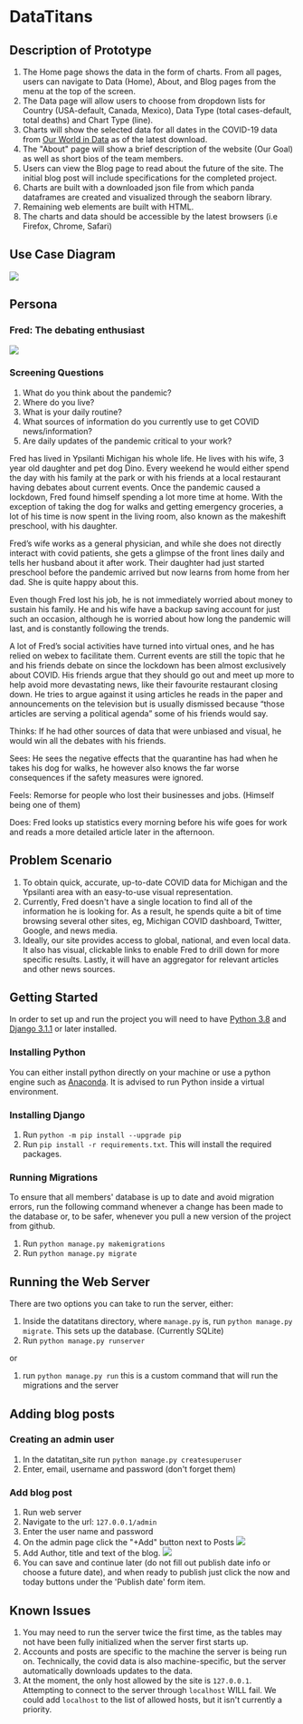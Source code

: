 # DataTitans

## Description of Prototype
1. The Home page shows the data in the form of charts. From all pages, users can navigate to Data (Home), About,
and Blog pages from the menu at the top of the screen.
2. The Data page will allow users to choose from dropdown lists for Country (USA-default, Canada, Mexico),
Data Type (total cases-default, total deaths) and Chart Type (line).
3. Charts will show the selected data for all dates in the COVID-19 data from
[Our World in Data](https://ourworldindata.org/) as of the latest download.
4. The "About" page will show a brief description of the website (Our Goal) as well as short bios of the team members.
5. Users can view the Blog page to read about the future of the site.
The initial blog post will include specifications for the completed project.
6. Charts are built with a downloaded json file from which panda dataframes are created
and visualized through the seaborn library.
7. Remaining web elements are built with HTML.
8. The charts and data should be accessible by the latest browsers (i.e Firefox, Chrome, Safari)

## Use Case Diagram
![](datatitan_site/images/UseCaseDiagram.png)

## Persona

### Fred: The debating enthusiast
![](datatitan_site/images/fred_flintstone.jpg)
### Screening Questions
1. What do you think about the pandemic?
2. Where do you live?
3. What is your daily routine?
4. What sources of information do you currently use to get COVID news/information?
5. Are daily updates of the pandemic critical to your work?


Fred has lived in Ypsilanti Michigan his whole life.
He lives with his wife, 3 year old daughter and pet dog Dino.
Every weekend he would either spend the day with his family at the park or with his friends at a local restaurant
having debates about current events.
Once the pandemic caused a lockdown, Fred found himself spending a lot more time at home.
With the exception of taking the dog for walks and getting emergency groceries,
a lot of his time is now spent in the living room, also known as the makeshift preschool, with his daughter.

Fred’s wife works as a general physician, and while she does not directly interact with covid patients,
she gets a glimpse of the front lines daily and tells her husband about it after work.
Their daughter had just started preschool before the pandemic arrived but now learns from home from her dad.
She is quite happy about this.

Even though Fred lost his job, he is not immediately worried about money to sustain his family.
He and his wife have a backup saving account for just such an occasion,
although he is worried about how long the pandemic will last, and is constantly following the trends.

A lot of Fred’s social activities have turned into virtual ones, and he has relied on webex to facilitate them.
Current events are still the topic that he and his friends debate on
since the lockdown has been almost exclusively about COVID.
His friends argue that they should go out and meet up more to help avoid more devastating news,
like their favourite restaurant closing down.
He tries to argue against it using articles he reads in the paper and announcements on the television
but is usually dismissed because “those articles are serving a political agenda” some of his friends would say.



Thinks: If he had other sources of data that were unbiased and visual, he would win all the debates with his friends.

Sees: He sees the negative effects that the quarantine has had when he takes his dog for walks,
he however also knows the far worse consequences if the safety measures were ignored.

Feels: Remorse for people who lost their businesses and jobs. (Himself being one of them)

Does: Fred looks up statistics every morning before his wife goes for work
and reads a more detailed article later in the afternoon.


## Problem Scenario

1. To obtain quick, accurate, up-to-date COVID data for Michigan and the Ypsilanti area with an easy-to-use visual representation.
2. Currently, Fred doesn't have a single location to find all of the information he is looking for. As a result, he spends quite a bit of time browsing several other sites, eg, Michigan COVID dashboard, Twitter, Google, and news media.
3. Ideally, our site provides access to global, national, and even local data. It also has visual, clickable links to enable Fred to drill down for more specific results. Lastly, it will have an aggregator for relevant articles and other news sources.

## Getting Started

In order to set up and run the project you will need to have [Python 3.8](https://www.python.org/downloads/) and [Django 3.1.1](https://www.djangoproject.com/download/) or later installed.

### Installing Python
You can either install python directly on your machine or use a python engine such as [Anaconda](https://www.anaconda.com/products/individual).
It is advised to run Python inside a virtual environment.

### Installing Django
1. Run `python -m pip install --upgrade pip`
2. Run `pip install -r requirements.txt`. This will install the required packages.

### Running Migrations
To ensure that all members' database is up to date and avoid migration errors,
run the following command whenever a change has been made to the database or, to be safer,
whenever you pull a new version of the project from github.

1. Run `python manage.py makemigrations`
2. Run `python manage.py migrate`

## Running the Web Server
There are two options you can take to run the server, either:
1. Inside the datatitans directory, where `manage.py` is, run `python manage.py migrate`. This sets up the database.
(Currently SQLite)
2. Run `python manage.py runserver`

or

1. run `python manage.py run` this is a custom command that will run the migrations and the server

## Adding blog posts

### Creating an admin user
1. In the datatitan_site run `python manage.py createsuperuser`
2. Enter, email, username and password (don't forget them)

### Add blog post
1. Run web server
2. Navigate to the url: `127.0.0.1/admin`
3. Enter the user name and password
4. On the admin page click the "+Add" button next to Posts 
![](datatitan_site/images/adminPage.png)
5. Add Author, title and text of the blog.
![](datatitan_site/images/blog.png)
6. You can save and continue later (do not fill out publish date info or choose a future date),
and when ready to publish just click the now and today buttons under the 'Publish date' form item.

## Known Issues
1. You may need to run the server twice the first time,
as the tables may not have been fully initialized when the server first starts up.
2. Accounts and posts are specific to the machine the server is being run on.
Technically, the covid data is also machine-specific, but the server automatically downloads updates to the data.
3. At the moment, the only host allowed by the site is `127.0.0.1`.
Attempting to connect to the server through `localhost` WILL fail.
We could add `localhost` to the list of allowed hosts, but it isn't currently a priority.
